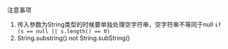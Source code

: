 注意事项

1. 传入参数为String类型的时候要单独处理空字符串，空字符串不等同于null `if (s == null || s.length() == 0)`
2. String.substring() not String.subString()
